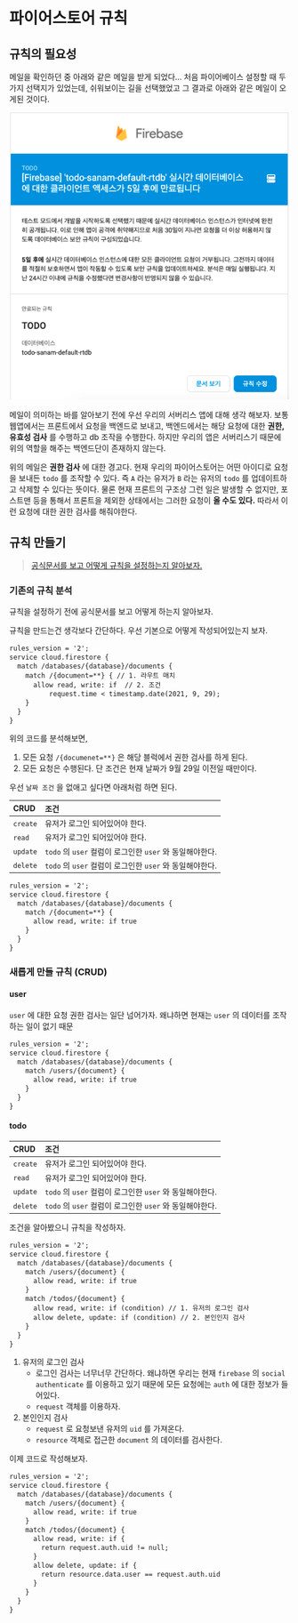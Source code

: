 # 파이어스토어 규칙

## 규칙의 필요성

메일을 확인하던 중 아래와 같은 메일을 받게 되었다... 처음 파이어베이스 설정할 때 두 가지 선택지가 있었는데, 쉬워보이는 길을 선택했었고 그 결과로 아래와 같은 메일이 오게된 것이다.

![&#xBB34;&#xC12D;&#xB2E4;..!](../../.gitbook/assets/2021-09-25-12.24.48.png)

메일이 의미하는 바를 알아보기 전에 우선 우리의 서버리스 앱에 대해 생각 해보자. 보통 웹앱에서는 프론트에서 요청을 백엔드로 보내고, 백엔드에서는 해당 요청에 대한 **권한, 유효성 검사** 를 수행하고 db 조작을 수행한다. 하지만 우리의 앱은 서버리스기 때문에 위의 역할을 해주는 백엔드단이 존재하지 않는다.

위의 메일은 **권한 검사** 에 대한 경고다. 현재 우리의 파이어스토어는 어떤 아이디로 요청을 보내든 `todo` 를 조작할 수 있다. 즉 `A` 라는 유저가 `B` 라는 유저의 `todo` 를 업데이트하고 삭제할 수 있다는 뜻이다. 물론 현재 프론트의 구조상 그런 일은 발생할 수 없지만, 포스트맨 등을 통해서 프론트을 제외한 상태에서는 그러한 요청이 **올 수도 있다.** 따라서 이런 요청에 대한 권한 검사를 해줘야한다.

## 규칙 만들기

> [공식문서를 보고 어떻게 규칙을 설정하는지 알아보자.](https://firebase.google.com/docs/rules/basics?hl=ko#cloud-firestore)

### 기존의 규칙 분석

규칙을 설정하기 전에 공식문서를 보고 어떻게 하는지 알아보자.

규칙을 만드는건 생각보다 간단하다. 우선 기본으로 어떻게 작성되어있는지 보자.

```text
rules_version = '2';
service cloud.firestore {
  match /databases/{database}/documents {
    match /{document=**} { // 1. 라우트 매치
      allow read, write: if  // 2. 조건
          request.time < timestamp.date(2021, 9, 29);
    }
  }
}
```

위의 코드를 분석해보면,

1. 모든 요청 `/{documenet=**}` 은 해당 블럭에서 권한 검사를 하게 된다.
2. 모든 요청은 수행된다. 단 조건은 현재 날짜가 9월 29일 이전일 때만이다.

우선 `날짜 조건` 을 없애고 싶다면 아래처럼 하면 된다.

| CRUD | 조건 |
| :--- | :--- |
| `create` | 유저가 로그인 되어있어야 한다. |
| `read` | 유저가 로그인 되어있어야 한다. |
| `update` |  `todo` 의 `user` 컬럼이 로그인한 `user` 와 동일해야한다. |
| `delete` |  `todo` 의 `user` 컬럼이 로그인한 `user` 와 동일해야한다. |

```text
rules_version = '2';
service cloud.firestore {
  match /databases/{database}/documents {
    match /{document=**} {
      allow read, write: if true
    }
  }
}
```

### 새롭게 만들 규칙 \(CRUD\)

#### user

`user` 에 대한 요청 권한 검사는 일단 넘어가자. 왜냐하면 현재는 `user` 의 데이터를 조작하는 일이 없기 때문

```text
rules_version = '2';
service cloud.firestore {
  match /databases/{database}/documents {
    match /users/{document} {
      allow read, write: if true
    }
  }
}
```

#### todo

| CRUD | 조건 |
| :--- | :--- |
| `create` | 유저가 로그인 되어있어야 한다. |
| `read` | 유저가 로그인 되어있어야 한다. |
| `update` |  `todo` 의 `user` 컬럼이 로그인한 `user` 와 동일해야한다. |
| `delete` |  `todo` 의 `user` 컬럼이 로그인한 `user` 와 동일해야한다. |

조건을 알아봤으니 규칙을 작성하자.

```text
rules_version = '2';
service cloud.firestore {
  match /databases/{database}/documents {
    match /users/{document} {
      allow read, write: if true
    }
    match /todos/{document} {
      allow read, write: if (condition) // 1. 유저의 로그인 검사
      allow delete, update: if (condition) // 2. 본인인지 검사
    }
  }
}
```

1. 유저의 로그인 검사
   * 로그인 검사는 너무너무 간단하다. 왜냐하면 우리는 현재 `firebase` 의 `social authenticate` 를 이용하고 있기 때문에 모든 요청에는 `auth` 에 대한 정보가 들어있다.
   * `request` 객체를 이용하자.
2. 본인인지 검사
   * `request` 로 요청보낸 유저의 `uid` 를 가져온다.
   * `resource` 객체로 접근한 `document` 의 데이터를 검사한다.

이제 코드로 작성해보자.

```text
rules_version = '2';
service cloud.firestore {
  match /databases/{database}/documents {
    match /users/{document} {
      allow read, write: if true
    }
    match /todos/{document} {
      allow read, write: if {
        return request.auth.uid != null;
      }
      allow delete, update: if {
        return resource.data.user == request.auth.uid
      }
    }
  }
}
```


